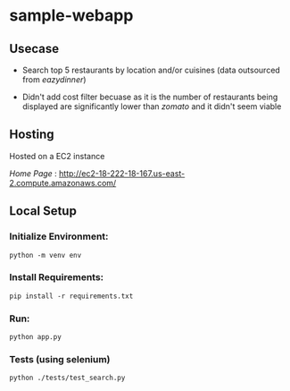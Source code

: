 # sample-webapp

## Usecase

- Search top 5 restaurants by location and/or cuisines (data outsourced from _eazydinner_)

- Didn't add cost filter becuase as it is the number of restaurants being displayed are significantly lower than _zomato_ and it didn't seem viable

## Hosting

Hosted on a EC2 instance 

_Home Page_ : http://ec2-18-222-18-167.us-east-2.compute.amazonaws.com/

## Local Setup

### Initialize Environment:
    python -m venv env

### Install Requirements:
    pip install -r requirements.txt
    
### Run:
    python app.py

### Tests (using selenium)
    python ./tests/test_search.py
